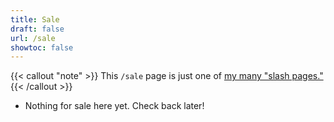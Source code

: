 ```yaml
---
title: Sale
draft: false
url: /sale
showtoc: false
---
```

{{< callout "note" >}}
This `/sale` page is just one of [my many "slash pages."](/slashes)
{{< /callout >}}

- Nothing for sale here yet. Check back later!